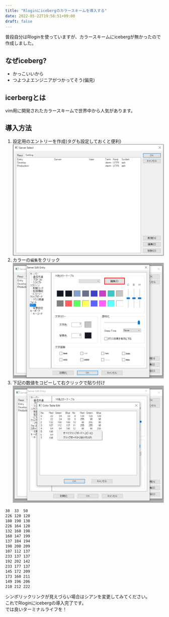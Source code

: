 ```yaml
---
title: "Rloginにicebergのカラースキームを導入する"
date: 2022-05-22T19:58:51+09:00
draft: false
---
```


普段自分はRloginを使っていますが、カラースキームにicebergが無かったので
作成しました。

## なぜiceberg?
- かっこいいから
- つよつよエンジニアがつかってそう(偏見)

## icerbergとは
vim用に開発されたカラースキームで世界中から人気があります。

## 導入方法
1. 設定用のエントリーを作成(タグも設定しておくと便利)
!["エントリー設定"](iceberg1.PNG)
1. カラーの`編集`をクリック
!["カラー設定"](iceberg2.PNG)
1. 下記の数値をコピーして右クリックで貼り付け
!["カラー設定"](iceberg3.PNG)
```
30	33	50
226	120	120
180	190	130
226	164	120
132	160	198
160	147	199
137	184	194
198	200	209
107	112	137
233	137	137
192	202	142
233	177	137
145	172	209
173	160	211
149	196	206
210	212	222
```

シンボリックリンクが見えづらい場合はシアンを変更してみてください。  
これでRloginにicebergの導入完了です。  
では良いターミナルライフを！